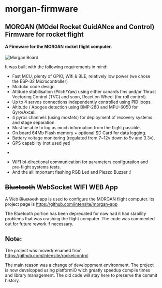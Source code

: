 # morgan-firmware
## MORGAN (MOdel Rocket GuidANce and Control) Firmware for rocket flight

#### A Firmware for the MORGAN rocket flight computer.

![Morgan Board](img/Morgan_Board.jpg ':size=300')

It was built with the following requirements in mind:

* Fast MCU, plenty of GPIO, Wifi & BLE, relatively low power (we chose the ESP-32 Microcontroller)
* Modular code design
* Attitude stabilisation (Pitch/Yaw) using either canards fins and/or Thrust Vectoring Control (TVC) and soon, Reaction Wheel (for roll control).
* Up to 4 servos connections independently controlled using PID loops.
* Altitude / Apogee detection using BMP-280 and MPU-6050 for Gyro/Axcel.
* 4 pyros channels (using mosfets) for deployment of recovery systems and stage separation.
* Must be able to log as much information from the flight passible.
* On board 64Mb Flash memory + optional SD Card for data logging.
* Battery voltage monitoring (regulated from 7~12v down to 5v and 3.3v).
* GPS capability (not used yet)
* ~~~Bluetooth bi-directional communication for parameters configuration and pre-flight systems tests.~~~
* WIFI bi-directional communication for parameters configuration and pre-flight systems tests.
* And the all important flashing RGB Led and Piezzo Buzzer :)


## ~~Bluetooth~~ WebSocket WIFI WEB App
A Web ~~Bluetooth~~ app is used to configure the MORGAN flight computer. Its project page is https://github.com/intensite/morgan-app

The Bluetooth portion has been deprecated for now had it had stability problems that was crashing the flight computer.  The code was commented out for future rework if necessary.


## Note:

The project was moved/renamed from https://github.com/intensite/rocketcontrol

The main reason was a change of developpment environment. The project is now developped using platformIO wich greatly speedup compile times and library management.
The old code will stay here to preserve the commit history.
